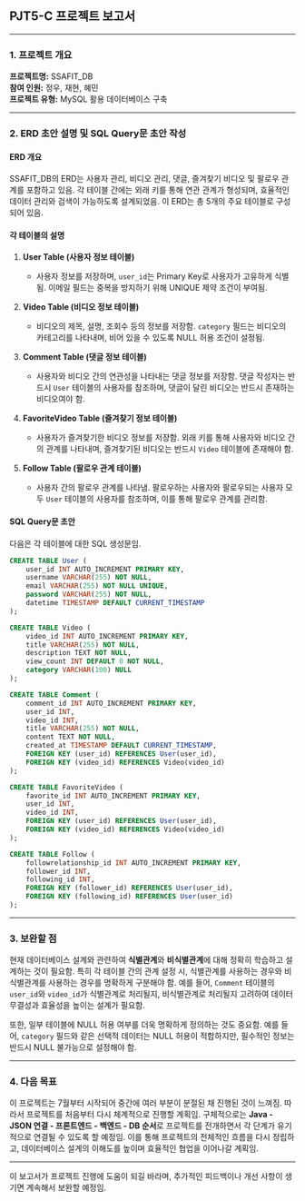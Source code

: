 ## PJT5-C 프로젝트 보고서

---

### **1. 프로젝트 개요**

**프로젝트명:** SSAFIT_DB  
**참여 인원:** 정우, 재현, 혜민  
**프로젝트 유형:** MySQL 활용 데이터베이스 구축

---

### **2. ERD 초안 설명 및 SQL Query문 초안 작성**

#### **ERD 개요**
SSAFIT_DB의 ERD는 사용자 관리, 비디오 관리, 댓글, 즐겨찾기 비디오 및 팔로우 관계를 포함하고 있음. 각 테이블 간에는 외래 키를 통해 연관 관계가 형성되며, 효율적인 데이터 관리와 검색이 가능하도록 설계되었음. 이 ERD는 총 5개의 주요 테이블로 구성되어 있음.

#### **각 테이블의 설명**

1. **User Table (사용자 정보 테이블)**  
   - 사용자 정보를 저장하며, `user_id`는 Primary Key로 사용자가 고유하게 식별됨. 이메일 필드는 중복을 방지하기 위해 UNIQUE 제약 조건이 부여됨.

2. **Video Table (비디오 정보 테이블)**  
   - 비디오의 제목, 설명, 조회수 등의 정보를 저장함. `category` 필드는 비디오의 카테고리를 나타내며, 비어 있을 수 있도록 NULL 허용 조건이 설정됨.

3. **Comment Table (댓글 정보 테이블)**  
   - 사용자와 비디오 간의 연관성을 나타내는 댓글 정보를 저장함. 댓글 작성자는 반드시 `User` 테이블의 사용자를 참조하며, 댓글이 달린 비디오는 반드시 존재하는 비디오여야 함.

4. **FavoriteVideo Table (즐겨찾기 정보 테이블)**  
   - 사용자가 즐겨찾기한 비디오 정보를 저장함. 외래 키를 통해 사용자와 비디오 간의 관계를 나타내며, 즐겨찾기된 비디오는 반드시 `Video` 테이블에 존재해야 함.

5. **Follow Table (팔로우 관계 테이블)**  
   - 사용자 간의 팔로우 관계를 나타냄. 팔로우하는 사용자와 팔로우되는 사용자 모두 `User` 테이블의 사용자를 참조하며, 이를 통해 팔로우 관계를 관리함.

#### **SQL Query문 초안**
다음은 각 테이블에 대한 SQL 생성문임.

```sql
CREATE TABLE User (
    user_id INT AUTO_INCREMENT PRIMARY KEY,
    username VARCHAR(255) NOT NULL,
    email VARCHAR(255) NOT NULL UNIQUE,
    password VARCHAR(255) NOT NULL,
    datetime TIMESTAMP DEFAULT CURRENT_TIMESTAMP
);

CREATE TABLE Video (
    video_id INT AUTO_INCREMENT PRIMARY KEY,
    title VARCHAR(255) NOT NULL,
    description TEXT NOT NULL,
    view_count INT DEFAULT 0 NOT NULL,
    category VARCHAR(100) NULL
);

CREATE TABLE Comment (
    comment_id INT AUTO_INCREMENT PRIMARY KEY,
    user_id INT,
    video_id INT,
    title VARCHAR(255) NOT NULL,
    content TEXT NOT NULL,
    created_at TIMESTAMP DEFAULT CURRENT_TIMESTAMP,
    FOREIGN KEY (user_id) REFERENCES User(user_id),
    FOREIGN KEY (video_id) REFERENCES Video(video_id)
);

CREATE TABLE FavoriteVideo (
    favorite_id INT AUTO_INCREMENT PRIMARY KEY,
    user_id INT,
    video_id INT,
    FOREIGN KEY (user_id) REFERENCES User(user_id),
    FOREIGN KEY (video_id) REFERENCES Video(video_id)
);

CREATE TABLE Follow (
    followrelationship_id INT AUTO_INCREMENT PRIMARY KEY,
    follower_id INT,
    following_id INT,
    FOREIGN KEY (follower_id) REFERENCES User(user_id),
    FOREIGN KEY (following_id) REFERENCES User(user_id)
);
```

---

### **3. 보완할 점**

현재 데이터베이스 설계와 관련하여 **식별관계**와 **비식별관계**에 대해 정확히 학습하고 설계하는 것이 필요함. 특히 각 테이블 간의 관계 설정 시, 식별관계를 사용하는 경우와 비식별관계를 사용하는 경우를 명확하게 구분해야 함. 예를 들어, `Comment` 테이블의 `user_id`와 `video_id`가 식별관계로 처리될지, 비식별관계로 처리될지 고려하여 데이터 무결성과 효율성을 높이는 설계가 필요함.

또한, 일부 테이블에 NULL 허용 여부를 더욱 명확하게 정의하는 것도 중요함. 예를 들어, `category` 필드와 같은 선택적 데이터는 NULL 허용이 적합하지만, 필수적인 정보는 반드시 NULL 불가능으로 설정해야 함.

---

### **4. 다음 목표**

이 프로젝트는 7월부터 시작되어 중간에 여러 부분이 분절된 채 진행된 것이 느껴짐. 따라서 프로젝트를 처음부터 다시 체계적으로 진행할 계획임. 구체적으로는 **Java - JSON 연결 - 프론트엔드 - 백엔드 - DB 순서**로 프로젝트를 전개하면서 각 단계가 유기적으로 연결될 수 있도록 할 예정임. 이를 통해 프로젝트의 전체적인 흐름을 다시 정립하고, 데이터베이스 설계의 이해도를 높이며 효율적인 협업을 이어나갈 계획임.

---

이 보고서가 프로젝트 진행에 도움이 되길 바라며, 추가적인 피드백이나 개선 사항이 생기면 계속해서 보완할 예정임.
